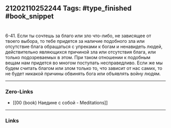 21202110252244
Tags: #type_finished #book_snippet 
---
# 

 6-41. Если ты сочтешь за благо или зло что-либо, не зависящее от твоего выбора, то тебе придется за наличие подобного зла или отсутствие блага обращаться с упреками к богам и ненавидеть людей, действительно являющихся причиной зла или отсутствия блага, или только подозреваемых в этом. При таком отношении к подобным вещам нам придется во многом поступать несправедливо. Если же мы будем считать благом или злом только то, что зависит от нас самих, то не будет никакой причины обвинять бога или объявлять войну людям. 

---
### Zero-Links
 - [[00 (book) Наедине с собой - Meditations]]
---
### Links
